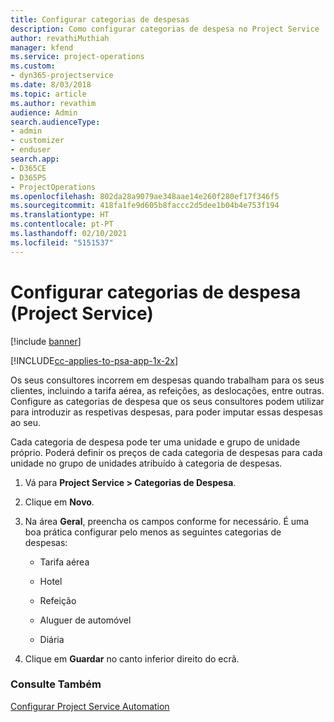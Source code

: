 ```yaml
---
title: Configurar categorias de despesas
description: Como configurar categorias de despesa no Project Service
author: revathiMuthiah
manager: kfend
ms.service: project-operations
ms.custom:
- dyn365-projectservice
ms.date: 8/03/2018
ms.topic: article
ms.author: revathim
audience: Admin
search.audienceType:
- admin
- customizer
- enduser
search.app:
- D365CE
- D365PS
- ProjectOperations
ms.openlocfilehash: 802da28a9079ae348aae14e260f280ef17f346f5
ms.sourcegitcommit: 418fa1fe9d605b8faccc2d5dee1b04b4e753f194
ms.translationtype: HT
ms.contentlocale: pt-PT
ms.lasthandoff: 02/10/2021
ms.locfileid: "5151537"
---
```

# <a name="configure-expense-categories-project-service"></a>Configurar categorias de despesa (Project Service)

[!include [banner](../includes/psa-now-project-operations.md)]

[!INCLUDE[cc-applies-to-psa-app-1x-2x](../includes/cc-applies-to-psa-app-1x-2x.md)]

Os seus consultores incorrem em despesas quando trabalham para os seus clientes, incluindo a tarifa aérea, as refeições, as deslocações, entre outras. Configure as categorias de despesa que os seus consultores podem utilizar para introduzir as respetivas despesas, para poder imputar essas despesas ao seu.  
  
Cada categoria de despesa pode ter uma unidade e grupo de unidade próprio. Poderá definir os preços de cada categoria de despesas para cada unidade no grupo de unidades atribuído à categoria de despesas.  
  
1.  Vá para **Project Service > Categorias de Despesa**.  
  
2.  Clique em **Novo**.  
  
3.  Na área **Geral**, preencha os campos conforme for necessário. É uma boa prática configurar pelo menos as seguintes categorias de despesas:  
  
    -   Tarifa aérea  
  
    -   Hotel  
  
    -   Refeição  
  
    -   Aluguer de automóvel  
  
    -   Diária  
  
4.  Clique em **Guardar** no canto inferior direito do ecrã.  
  
### <a name="see-also"></a>Consulte Também  
 [Configurar Project Service Automation](../psa/configure.md)
